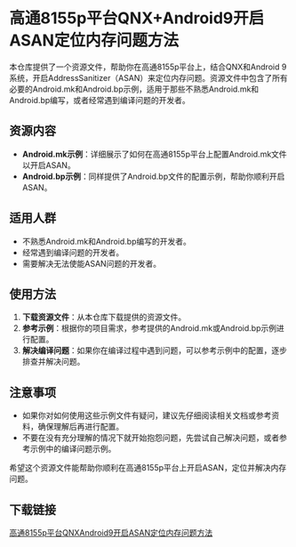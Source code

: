 # 高通8155p平台QNX+Android9开启ASAN定位内存问题方法

本仓库提供了一个资源文件，帮助你在高通8155p平台上，结合QNX和Android 9系统，开启AddressSanitizer（ASAN）来定位内存问题。资源文件中包含了所有必要的Android.mk和Android.bp示例，适用于那些不熟悉Android.mk和Android.bp编写，或者经常遇到编译问题的开发者。

## 资源内容

- **Android.mk示例**：详细展示了如何在高通8155p平台上配置Android.mk文件以开启ASAN。
- **Android.bp示例**：同样提供了Android.bp文件的配置示例，帮助你顺利开启ASAN。

## 适用人群

- 不熟悉Android.mk和Android.bp编写的开发者。
- 经常遇到编译问题的开发者。
- 需要解决无法使能ASAN问题的开发者。

## 使用方法

1. **下载资源文件**：从本仓库下载提供的资源文件。
2. **参考示例**：根据你的项目需求，参考提供的Android.mk或Android.bp示例进行配置。
3. **解决编译问题**：如果你在编译过程中遇到问题，可以参考示例中的配置，逐步排查并解决问题。

## 注意事项

- 如果你对如何使用这些示例文件有疑问，建议先仔细阅读相关文档或参考资料，确保理解后再进行配置。
- 不要在没有充分理解的情况下就开始抱怨问题，先尝试自己解决问题，或者参考示例中的编译问题示例。

希望这个资源文件能帮助你顺利在高通8155p平台上开启ASAN，定位并解决内存问题。

## 下载链接

[高通8155p平台QNXAndroid9开启ASAN定位内存问题方法](https://pan.quark.cn/s/7e73ae1cf7fb)